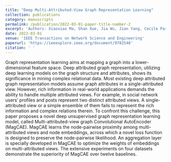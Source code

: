 ```yaml
---
title: "Deep Multi-Attributed-View Graph Representation Learning"
collection: publications
category: manuscripts
permalink: /publication/2022-03-01-paper-title-number-2
excerpt: 'Authors: Xiaoxiao Ma, Shan Xue, Jia Wu, Jian Yang, Cecile Paris, Surya Nepal, and Quan Z. Sheng'
date: 2022-03-01
venue: 'IEEE Transactions on Network Science and Engineering'
paperurl: 'https://ieeexplore.ieee.org/document/9782548'
citation: ' '
---
```


Graph representation learning aims at mapping a graph into a lower-dimensional feature space. Deep attributed graph representation, utilizing deep learning models on the graph structure and attributes, shows its significance in mining complex relational data. Most existing deep attributed graph representation models assume graph attributes in a single-attributed view. However, rich information in real-world applications demands the ability to handle multiple attributed views. For example, in social network users’ profiles and posts represent two distinct attributed views. A single-attributed view or a simple ensemble of them fails to represent the rich information and complex relations therein. To confront this challenge, this paper proposes a novel deep unsupervised graph representation learning model, called Multi-attributed-view graph Convolutional AutoEncoder (MagCAE). MagCAE learns the node-pairwise proximity among multi-attributed views and node embeddings, across which a novel loss function is designed to preserve the node-pairwise likelihood. An aggregation layer is specially developed in MagCAE to optimize the weights of embeddings on multi-attributed views. The extensive experiments on four datasets demonstrate the superiority of MagCAE over twelve baselines.
